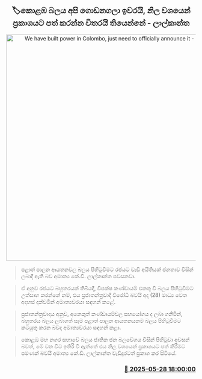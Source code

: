 <p align='center'><b><h2 align='center' title='We have built power in Colombo, just need to officially announce it - Lalkantha'>🏷කොළඹ බලය අපි ගොඩනගලා ඉවරයි, නිල වශයෙන් ප්‍රකාශයට පත් කරන්න විතරයි තියෙන්නේ - ලාල්කාන්ත</h2></b></p>
<p align='center'><img src='https://helakuru.sgp1.cdn.digitaloceanspaces.com/esana/images/lib/kd-lalkantha-minister-media.jpg' width='600' alt='We have built power in Colombo, just need to officially announce it - Lalkantha'></p>

> පළාත් පාලන ආයතනවල බලය පිහිටුවීමට රජයට වැඩි අයිතියක් ජනතාව විසින් ලබාදී ඇති බව අමාත්‍ය කේ.ඩී. ලාල්කාන්ත පවසනවා.

> ඒ අනුව රජයට බහුතරයක් තිබියදී, විපක්ෂ කණ්ඩායම් එකතු වී බලය පිහිටුවීමට උත්සාහ කරන්නේ නම්, එය ප්‍රජාතන්ත්‍රවාදී විරෝධී බවයි අද (28) මාධ්‍ය වෙත අදහස් දක්වමින් අමාත්‍යවරයා සඳහන් කළේ.

> ප්‍රජාතන්ත්‍රවාදය අනුව, අනෙකුත් කණ්ඩායම්වල සහ‍යෝගය ද ලබා ගනිමින්, බහුතරය බලය ලබාගත් සෑම පළාත් පාලන ආයතනයකම බලය පිහිටුවීමට කටයුතු කරන බවද අමාත්‍යවරයා සඳහන් කළා.

> කොළඹ මහ නගර සභාවේ බලය ජාතික ජන බලවේගය විසින් පිහිටුවා අවසන් බවත්, මේ වන විට ඉතිරි වී ඇත්තේ එය නිල වශයෙන් ප්‍රකාශයට පත් කිරීමට පමණක් බවයි අමාත්‍ය කේ.ඩී. ලාල්කාන්ත වැඩිදුරටත් ප්‍රකාශ කර සිටියේ.



<h3 align='right'><a href='https://www.helakuru.lk/esana/p/110501/'>📅 2025-05-28 18:00:00</a></h3>
